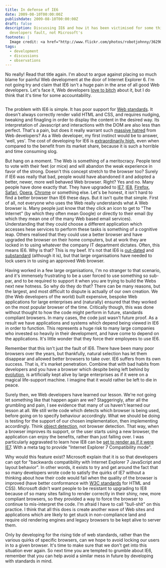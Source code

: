 ```yaml
---
title: In defense of IE6
date: 2009-08-10T00:00:00Z
publishdate: 2009-08-10T00:00:00Z
draft: false
description: Discussing IE6 and how it has been victimised for some things which are
  developers fault, not Microsoft's
footnote: |
  Image credit: <a href="http://www.flickr.com/photos/robotjohnny/3629069606/">John Martz</a>
tags:
  - development
  - discussions
  - observations
---
```


No really! Read that title again. I'm about to argue against placing so much blame for painful Web development at the door of Internet Explorer 6. I'm not going try and claim that IE6 isn't a huge pain in the arse of all good Web developers. Let's face it, Web developers <a href="http://twitter.com/#search?q=ie6" title="Twitter - search for IE6">love to bitch</a> about it, but I do think that it's time for some accountability.

<img src="/images/defending-ie.jpg" alt=""></figure>
<!--more-->


<p>
    The problem with IE6 is simple. It has poor support for <a href="http://www.webstandards.org/">Web standards</a>. It doesn't always correctly render valid HTML and CSS, and requires nudging, tweaking and finagling in order to display the content in the desired way. Its interpretation of Javascript and interactions with the DOM are also less than perfect. That's a pain, but does it really warrant such <a href="http://iedeathmarch.org/" title="IE Death March">massive hatred</a> from Web developers? As a Web developer, my first instinct would be to answer, 'well, yes'. The cost of developing for IE6 is <a href="http://ejohn.org/blog/the-browsers-of-2009/" title="John Resig -   The Browsers of 2009">extraordinarily high</a>, even when compared to the benefit from its market share, because it is such a horrible and time consuming slog.
</p>
<p>
    But hang on a moment.  The Web is something of a meritocracy. People tend to vote with their feet (or mice) and will abandon the weak experience in favor of the strong. Doesn't this concept stretch to the browser too? Surely if IE6 was really that bad, people would have abandoned it and adopted a better, newer, more well behaved Web browser. Right? Yes and no. Many people have done exactly that. They have upgraded to <a href="http://www.microsoft.com/windows/internet-explorer/ie7/" title="Get Internet Explorer 7">IE7</a>, <a href="http://www.microsoft.com/windows/internet-explorer/default.aspx" title="Internet Explorer 8: Home page">IE8</a>, <a href="http://www.mozilla.com/en-US/firefox" title="Firefox web browser | Faster, more secure, &amp; customizable">Firefox</a>, <a href="http://www.apple.com/safari/" title="Apple - Safari - Introducing Safari 4 - See the web in a whole new way">Safari</a>, <a href="http://www.opera.com/" title="Opera Browser | Faster &amp; safer Internet | Free Download">Opera</a>, <a href="http://www.google.com/chrome" title="Google Chrome - Download a new browser">Chrome</a> or something else. Let's be honest, it isn't hard to find a better browser than IE6 these days. But it isn't quite that simple.   First of all, not everyone who uses the Web really understands what A Web browser is. Many people just know that they click an icon to get to "The Internet" (by which they often mean Google) or directly to their email (by which they mean one of the many Web based email services).  Understanding that they could choose a different application which accesses hese services to perform these tasks is something of a cognitive leap.  Others realised that they could use a better browser and have upgraded the browser on their home computers, but at work they are locked in to using whatever the company IT department dictates. Often, this means IE6. Why is that?  This is my beef. It's not that IE6 is <a href="http://iedeathmarch.org/category/things-younger-than-ie6/" title="Things Younger Than IE6 at IE Death March">out-dated</a> and <a href="http://iedeathmarch.org/category/things-you-cant-do-in-ie6/" title="Things You Can&rsquo;t Do In IE6 at IE Death March">substandard</a> (although it is), but that large organisations have needed to lock users in to using an approved Web browser.
</p>
<p>
    Having worked in a few large organisations, I'm no stranger to that scenario, and it's immensely frustrating to be a user forced to use something so sub-par, and to be required to support it when you are trying to build the Webs next new hotness. So why do they do that?  There can be many reasons, but the largest, and most difficult to dispute is actually of our own creation. We (the Web developers of the world) built expensive, bespoke Web applications for large enterprises and (naturally) ensured that they worked on the most popular browser of the time. Critically though, this was done without thought to how the code might perform in future, standards compliant browsers. In many cases, the code just wasn't future proof.  As a result we have applications and systems which depend being viewed in IE6 in order to function. This represents a huge risk to many large companies who invested so heavily in their development, and have come to depend on the applications. It's little wonder that they force their employees to use IE6.
</p>
<p>
    Remember that this isn't just the fault of IE6. There have been many poor browsers over the years, but thankfully, natural selection has let them disappear and allowed better browsers to take over. IE6 suffers from its own success. That is, it's market penetration.  Combine that with bad habits from developers and you have a browser which despite being left behind by <a href="http://webaim.org/blog/user-agent-string-history/">evolution</a>, is artificially kept alive by large enterprises as if it were on a magical life-support machine.  I imagine that it would rather be left to die in peace.
</p>
<p>
    Surely then, we Web developers have learned our lesson. We're not going let something like that happen again are we? Staggeringly, after all the grumbling and pain, I see evidence that many of us haven't learned our lesson at all. We still write code which detects which browser is being used, before going on to specify behaviour accordingly. What we should be doing is testing for the support of our chosen implementation, then implementing accordingly. Think <a href="http://www.quirksmode.org/js/support.html" title="Javascript - Object detection">object detection</a>, not browser detection. That way, when a browser improves its support, or the user starts using a new browser, the application can enjoy the benefits, rather than just falling over.  I was particularly aggravated to learn how IE8 can be <a href="http://www.microsoft.com/windows/internet-explorer/readiness/developers-new.aspx" title="Internet Explorer 8 Readiness Toolkit">set to render as if it were IE7</a>. With a meta tag to provide "Internet Explorer 7 Compatibility mode".
</p>
<p>
    Why would this feature exist? Microsoft explain that it is so that developers can opt for "backwards compatibility with Internet Explorer 7 JavaScript and layout behavior". In other words, it exists to try and get around the fact that so many developers wrote code to satisfy the quirks of IE7 without a thinking about how their code would fail when the quality of the browser is improved (have better conformance with <a href="http://www.w3.org/" title="World Wide Web Consortium - Web Standards">W3C standards</a> for HTML and CSS).   Microsoft didn't want people to be resistant to upgrading to IE8 because of so many sites failing to render correctly in their shiny, new, more compliant browsers, so they provided a way to force the browser to continue to mis-interpret the code. I'm afraid I have to call "bull-shit" on this practice. I think that all this does is create another wave of Web sites and applications which are likely to get stuck in non-compliance land and require old rendering engines and legacy browsers to be kept alive to server them.
</p>
<p>
    Only by developing for the rising tide of web standards, rather than the various quirks of specific browsers, can we hope to avoid locking our users in to a given browser. It's time to make sure that we don't get into this situation ever again. So next time you are tempted to grumble about IE6, remember that you can help avoid a similar mess in future by developing with standards in mind.
</p>
